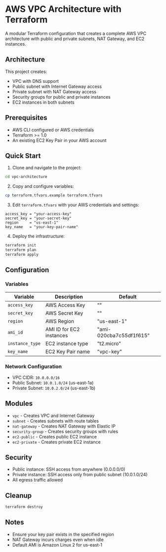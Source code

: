# AWS VPC Architecture with Terraform

A modular Terraform configuration that creates a complete AWS VPC architecture with public and private subnets, NAT Gateway, and EC2 instances.

## Architecture

This project creates:
- VPC with DNS support
- Public subnet with Internet Gateway access
- Private subnet with NAT Gateway access
- Security groups for public and private instances
- EC2 instances in both subnets

## Prerequisites

- AWS CLI configured or AWS credentials
- Terraform >= 1.0
- An existing EC2 Key Pair in your AWS account

## Quick Start

1. Clone and navigate to the project:
```bash
cd vpc-architecture
```

2. Copy and configure variables:
```bash
cp terraform.tfvars.example terraform.tfvars
```

3. Edit `terraform.tfvars` with your AWS credentials and settings:
```hcl
access_key = "your-access-key"
secret_key = "your-secret-key"
region     = "us-east-1"
key_name   = "your-key-pair-name"
```

4. Deploy the infrastructure:
```bash
terraform init
terraform plan
terraform apply
```

## Configuration

### Variables

| Variable | Description | Default |
|----------|-------------|---------|
| `access_key` | AWS Access Key | "" |
| `secret_key` | AWS Secret Key | "" |
| `region` | AWS Region | "us-east-1" |
| `ami_id` | AMI ID for EC2 instances | "ami-020cba7c55df1f615" |
| `instance_type` | EC2 instance type | "t2.micro" |
| `key_name` | EC2 Key Pair name | "vpc-key" |

### Network Configuration

- VPC CIDR: `10.0.0.0/16`
- Public Subnet: `10.0.1.0/24` (us-east-1a)
- Private Subnet: `10.0.2.0/24` (us-east-1b)

## Modules

- `vpc` - Creates VPC and Internet Gateway
- `subnet` - Creates subnets with route tables
- `nat-gateway` - Creates NAT Gateway with Elastic IP
- `security-group` - Creates security groups with rules
- `ec2-public` - Creates public EC2 instance
- `ec2-private` - Creates private EC2 instance

## Security

- Public instance: SSH access from anywhere (0.0.0.0/0)
- Private instance: SSH access only from public subnet (10.0.1.0/24)
- All egress traffic allowed

## Cleanup

```bash
terraform destroy
```

## Notes

- Ensure your key pair exists in the specified region
- NAT Gateway incurs charges even when idle
- Default AMI is Amazon Linux 2 for us-east-1
